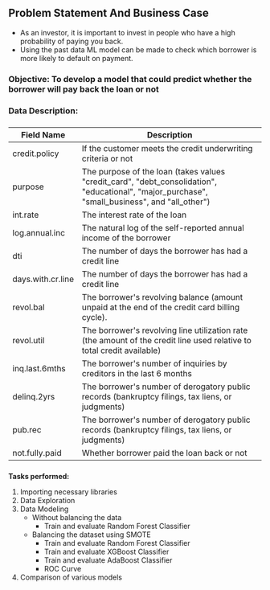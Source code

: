 ## **Problem Statement And Business Case**
- As an investor, it is important to invest in people who have a high probability of paying you back.
- Using the past data ML model can be made to check which borrower is more likely to default on payment.

### **Objective:** To develop a model that could predict whether the borrower will pay back the loan or not

### **Data Description:**

### 

| **Field Name**               | **Description**                                                         |  
|------------------------------|-------------------------------------------------------------------------|  
| credit.policy                |  If the customer meets the credit underwriting criteria or not   |  
| purpose                      | The purpose of the loan (takes values "credit_card", "debt_consolidation", "educational", "major_purchase", "small_business", and "all_other")|  
| int.rate                     | The interest rate of the loan|  
| log.annual.inc               | The natural log of the self-reported annual income of the borrower|  
| dti                          | The number of days the borrower has had a credit line|  
| days.with.cr.line            | The number of days the borrower has had a credit line|  
| revol.bal                    | The borrower's revolving balance (amount unpaid at the end of the credit card billing cycle).|  
| revol.util                   | The borrower's revolving line utilization rate (the amount of the credit line used relative to total credit available)            |  
| inq.last.6mths               | The borrower's number of inquiries by creditors in the last 6 months|   
| delinq.2yrs                  | The borrower's number of derogatory public records (bankruptcy filings, tax liens, or judgments)|  
| pub.rec                      | The borrower's number of derogatory public records (bankruptcy filings, tax liens, or judgments)|  
| not.fully.paid               | Whether borrower paid the loan back or not|  

###
**Tasks performed:**

1.  Importing necessary libraries
2.  Data Exploration
3.  Data Modeling
    - Without balancing the data
      - Train and evaluate Random Forest Classifier
    - Balancing the dataset using SMOTE
      - Train and evaluate Random Forest Classifier
      - Train and evaluate XGBoost Classifier
      - Train and evaluate AdaBoost Classifier
      - ROC Curve
4.  Comparison of various models

